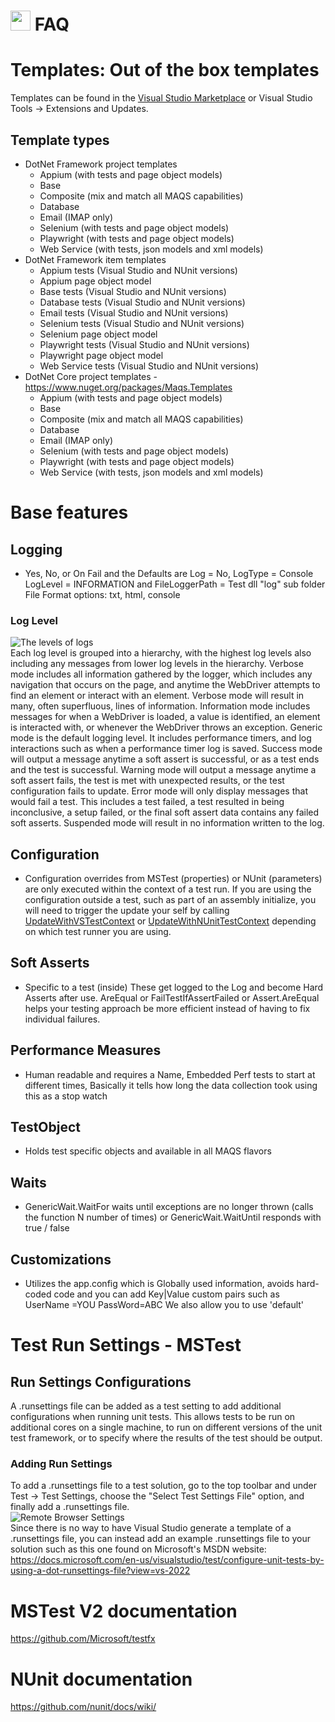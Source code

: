 # <img src="resources/maqslogo.ico" height="32" width="32"> FAQ

# Templates: Out of the box templates
Templates can be found in the [Visual Studio Marketplace](https://marketplace.visualstudio.com/items?itemName=vs-publisher-1465771.MAQSOpenFramework) or  Visual Studio Tools -> Extensions and Updates.

## Template types
- DotNet Framework project templates
   - Appium (with tests and page object models) 
   - Base
   - Composite (mix and match all MAQS capabilities)  
   - Database 
   - Email (IMAP only)  
   - Selenium (with tests and page object models) 
   - Playwright (with tests and page object models) 
   - Web Service (with tests, json models and xml models)  
- DotNet Framework item templates  
   - Appium tests (Visual Studio and NUnit versions)
   - Appium page object model
   - Base tests (Visual Studio and NUnit versions)  
   - Database tests (Visual Studio and NUnit versions)
   - Email tests (Visual Studio and NUnit versions) 
   - Selenium tests (Visual Studio and NUnit versions)
   - Selenium page object model
   - Playwright tests (Visual Studio and NUnit versions)
   - Playwright page object model
   - Web Service tests (Visual Studio and NUnit versions)
- DotNet Core project templates - https://www.nuget.org/packages/Maqs.Templates 
   - Appium (with tests and page object models) 
   - Base
   - Composite (mix and match all MAQS capabilities)  
   - Database 
   - Email (IMAP only)  
   - Selenium (with tests and page object models) 
   - Playwright (with tests and page object models) 
   - Web Service (with tests, json models and xml models) 

# Base features
## Logging
- Yes, No, or On Fail and the Defaults are  Log = No, LogType = Console LogLevel = INFORMATION and FileLoggerPath = Test dll "log" sub folder    File Format options: txt, html, console
### Log Level
![The levels of logs](resources/logleveldiagram.png)  
Each log level is grouped into a hierarchy, with the highest log levels also including any messages from lower log levels in the hierarchy.
Verbose mode includes all information gathered by the logger, which includes any navigation that occurs on the page, and anytime the WebDriver attempts to find an element or interact with an element. Verbose mode will result in many, often superfluous, lines of information.
Information mode includes messages for when a WebDriver is loaded, a value is identified, an element is interacted with, or whenever the WebDriver throws an exception.
Generic mode is the default logging level. It includes performance timers, and log interactions such as when a performance timer log is saved.
Success mode will output a message anytime a soft assert is successful, or as a test ends and the test is successful.
Warning mode will output a message anytime a soft assert fails, the test is met with unexpected results, or the test configuration fails to update.
Error mode will only display messages that would fail a test. This includes a test failed, a test resulted in being inconclusive, a setup failed, or the final soft assert data contains any failed soft asserts.
Suspended mode will result in no information written to the log. 

## Configuration
- Configuration overrides from MSTest (properties) or NUnit (parameters) are only executed within the context of a test run. If you are using the configuration outside a test, such as part of an assembly initialize, you will need to trigger the update your self by calling [UpdateWithVSTestContext](MAQS_9/Utilities/Config.md#UpdateWithVSTestContext) or  [UpdateWithNUnitTestContext](MAQS_9/Utilities/Config.md#UpdateWithNUnitTestContext) depending on which test runner you are using.

## Soft Asserts
- Specific to a test (inside) These get logged to the Log and become Hard Asserts after use. AreEqual or FailTestIfAssertFailed or Assert.AreEqual  helps your testing approach be more efficient instead of having to fix individual failures.

## Performance Measures
- Human readable and requires a Name, Embedded Perf tests to start at different times, Basically it tells how long the data collection took using this as a stop watch

## TestObject
- Holds test specific objects and available in all MAQS flavors

## Waits
- GenericWait.WaitFor waits until exceptions are no longer thrown (calls the function N number of times) or GenericWait.WaitUntil  responds with true / false

## Customizations
- Utilizes the app.config which is Globally used information, avoids hard-coded code and you can add Key|Value custom pairs such as UserName =YOU PassWord=ABC   We also allow you to use 'default' 

# Test Run Settings - MSTest 

## Run Settings Configurations
A .runsettings file can be added as a test setting to add additional configurations when running unit tests. This allows tests to be run on additional cores on a single machine, to run on different versions of the unit test framework, or to specify where the results of the test should be output.
### Adding Run Settings
To add a .runsettings file to a test solution, go to the top toolbar and under Test → Test Settings, choose the "Select Test Settings File" option, and finally add a .runsettings file.  
![Remote Browser Settings](resources/AddNewTestSettings.png)  
Since there is no way to have Visual Studio generate a template of a .runsettings file, you can instead add an example .runsettings file to your solution such as this one found on Microsoft's MSDN website: https://docs.microsoft.com/en-us/visualstudio/test/configure-unit-tests-by-using-a-dot-runsettings-file?view=vs-2022

# MSTest V2 documentation

https://github.com/Microsoft/testfx

# NUnit documentation

https://github.com/nunit/docs/wiki/